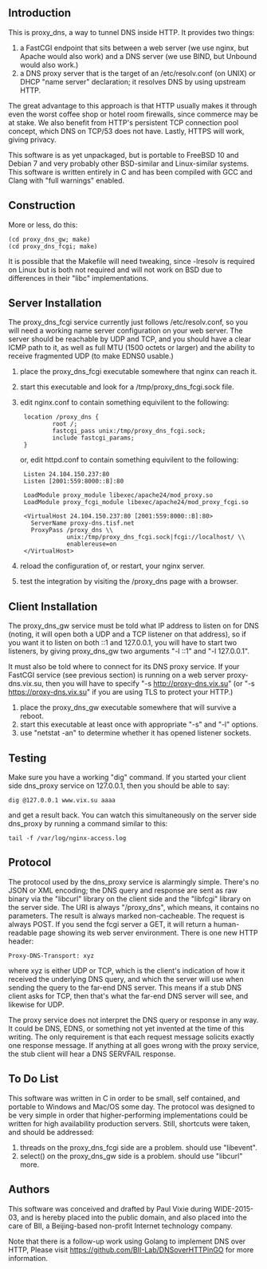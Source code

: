Introduction
------------

This is proxy_dns, a way to tunnel DNS inside HTTP. It provides two things:

1. a FastCGI endpoint that sits between a web server (we use nginx, but Apache
would also work) and a DNS server (we use BIND, but Unbound would also work.)
2. a DNS proxy server that is the target of an /etc/resolv.conf (on UNIX) or
DHCP "name server" declaration; it resolves DNS by using upstream HTTP.

The great advantage to this approach is that HTTP usually makes it through
even the worst coffee shop or hotel room firewalls, since commerce may be at
stake. We also benefit from HTTP's persistent TCP connection pool concept,
which DNS on TCP/53 does not have. Lastly, HTTPS will work, giving privacy.

This software is as yet unpackaged, but is portable to FreeBSD 10 and Debian 7
and very probably other BSD-similar and Linux-similar systems. This software
is written entirely in C and has been compiled with GCC and Clang with "full
warnings" enabled.

Construction
------------

More or less, do this:

	(cd proxy_dns_gw; make)
	(cd proxy_dns_fcgi; make)

It is possible that the Makefile will need tweaking, since -lresolv is
required on Linux but is both not required and will not work on BSD due
to differences in their "libc" implementations.

Server Installation
-------------------

The proxy_dns_fcgi service currently just follows /etc/resolv.conf, so you
will need a working name server configuration on your web server. The server
should be reachable by UDP and TCP, and you should have a clear ICMP path to
it, as well as full MTU (1500 octets or larger) and the ability to receive
fragmented UDP (to make EDNS0 usable.)

1. place the proxy_dns_fcgi executable somewhere that nginx can reach it.
2. start this executable and look for a /tmp/proxy_dns_fcgi.sock file.
3. edit nginx.conf to contain something equivilent to the following:

        location /proxy_dns {
                root /;
                fastcgi_pass unix:/tmp/proxy_dns_fcgi.sock;
                include fastcgi_params;
        }

   or, edit httpd.conf to contain something equivilent to the following:

        Listen 24.104.150.237:80
        Listen [2001:559:8000::B]:80

        LoadModule proxy_module libexec/apache24/mod_proxy.so
        LoadModule proxy_fcgi_module libexec/apache24/mod_proxy_fcgi.so

        <VirtualHost 24.104.150.237:80 [2001:559:8000::B]:80>
          ServerName proxy-dns.tisf.net
          ProxyPass /proxy_dns \\
                    unix:/tmp/proxy_dns_fcgi.sock|fcgi://localhost/ \\
                    enablereuse=on
        </VirtualHost>

4. reload the configuration of, or restart, your nginx server.
5. test the integration by visiting the /proxy_dns page with a browser.

Client Installation
-------------------

The proxy_dns_gw service must be told what IP address to listen on for DNS
(noting, it will open both a UDP and a TCP listener on that address), so if
you want it to listen on both ::1 and 127.0.0.1, you will have to start two
listeners, by giving proxy_dns_gw two arguments "-l ::1" and "-l 127.0.0.1".

It must also be told where to connect for its DNS proxy service. If your
FastCGI service (see previous section) is running on a web server
proxy-dns.vix.su, then you will have to specify "-s http://proxy-dns.vix.su"
(or "-s https://proxy-dns.vix.su" if you are using TLS to protect your HTTP.)

1. place the proxy_dns_gw executable somewhere that will survive a reboot.
2. start this executable at least once with appropriate "-s" and "-l" options.
3. use "netstat -an" to determine whether it has opened listener sockets.

Testing
-------

Make sure you have a working "dig" command. If you started your client side
dns_proxy service on 127.0.0.1, then you should be able to say:

	dig @127.0.0.1 www.vix.su aaaa

and get a result back. You can watch this simultaneously on the server side
dns_proxy by running a command similar to this:

	tail -f /var/log/nginx-access.log

Protocol
--------

The protocol used by the dns_proxy service is alarmingly simple. There's no
JSON or XML encoding; the DNS query and response are sent as raw binary via
the "libcurl" library on the client side and the "libfcgi" library on the
server side. The URI is always "/proxy_dns", which means, it contains no
parameters. The result is always marked non-cacheable. The request is always
POST. If you send the fcgi server a GET, it will return a human-readable page
showing its web server environment. There is one new HTTP header:

	Proxy-DNS-Transport: xyz

where xyz is either UDP or TCP, which is the client's indication of how it
received the underlying DNS query, and which the server will use when sending
the query to the far-end DNS server. This means if a stub DNS client asks for
TCP, then that's what the far-end DNS server will see, and likewise for UDP.

The proxy service does not interpret the DNS query or response in any way.
It could be DNS, EDNS, or something not yet invented at the time of this
writing. The only requirement is that each request message solicits exactly
one response message. If anything at all goes wrong with the proxy service,
the stub client will hear a DNS SERVFAIL response.

To Do List
----------

This software was written in C in order to be small, self contained, and
portable to Windows and Mac/OS some day. The protocol was designed to be
very simple in order that higher-performing implementations could be
written for high availability production servers. Still, shortcuts were
taken, and should be addressed:

1. threads on the proxy_dns_fcgi side are a problem. should use "libevent".
2. select() on the proxy_dns_gw side is a problem. should use "libcurl" more.

Authors
-------

This software was conceived and drafted by Paul Vixie during WIDE-2015-03,
and is hereby placed into the public domain, and also placed into the care
of BII, a Beijing-based non-profit Internet technology company.

Note that there is a follow-up work using Golang to implement DNS over HTTP, 
Please visit https://github.com/BII-Lab/DNSoverHTTPinGO for more information.
